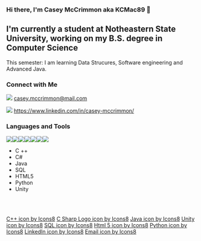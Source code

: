 ### Hi there, I'm Casey McCrimmon aka KCMac89 :wave:

## I'm currently a student at Notheastern State University, working on my B.S. degree in Computer Science

This semester: I am learning Data Strucures, Software engineering and Advanced Java.


### Connect with Me

<img src="https://img.icons8.com/metro/26/000000/email.png"/> casey.mccrimmon@mail.com

<img src="https://img.icons8.com/metro/26/000000/linkedin.png"/> https://www.linkedin.com/in/casey-mccrimmon/

### Languages and Tools

<img src="https://img.icons8.com/ios-filled/50/000000/c-plus-plus-logo.png"/><img src="https://img.icons8.com/ios-filled/50/000000/c-sharp-logo.png"/><img src="https://img.icons8.com/color/48/000000/java-coffee-cup-logo.png"/><img src="https://img.icons8.com/ios-filled/50/000000/sql.png"/><img src="https://img.icons8.com/ios-filled/50/000000/unity.png"/><img src="https://img.icons8.com/ios-filled/50/000000/html-5.png"/><img src="https://img.icons8.com/ios-filled/50/000000/python.png"/>




- C ++
- C#
- Java
- SQL
- HTML5
- Python
- Unity 





<br />
<br />

<a href="https://icons8.com/icon/55199/c++">C++ icon by Icons8</a>
<a href="https://icons8.com/icon/55205/c-sharp-logo">C Sharp Logo icon by Icons8</a>
<a href="https://icons8.com/icon/13679/java">Java icon by Icons8</a>
<a href="https://icons8.com/icon/39848/unity">Unity icon by Icons8</a>
<a href="https://icons8.com/icon/10429/sql">SQL icon by Icons8</a>
<a href="https://icons8.com/icon/23028/html-5">Html 5 icon by Icons8</a>
<a href="https://icons8.com/icon/12592/python">Python icon by Icons8</a>
<a href="https://icons8.com/icon/446/linkedin">LinkedIn icon by Icons8</a>
<a href="https://icons8.com/icon/1668/email">Email icon by Icons8</a>
<!--
**KCMac89/KCMAc89** is a ✨ _special_ ✨ repository because its `README.md` (this file) appears on your GitHub profile.

Here are some ideas to get you started:

- 🔭 I’m currently working on ...
- 🌱 I’m currently learning ...
- 👯 I’m looking to collaborate on ...
- 🤔 I’m looking for help with ...
- 💬 Ask me about ...
- 📫 How to reach me: ...
- 😄 Pronouns: ...
- ⚡ Fun fact: ...
-->
